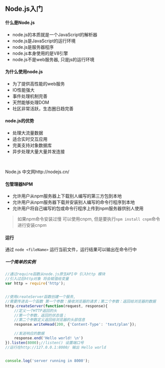 ## Node.js入门

#### 什么是Node.js

- node.js的本质就是一个JavaScript的解析器
- node.js是JavaScript的运行环境
- node.js是服务器程序
- node.js本身使用的是V8引擎
- node.js不是web服务器, 只是js的运行环境



#### 为什么使用node.js

- 为了提供高性能的web服务
- IO性能强大
- 事件处理机制完善
- 天然能够处理DOM
- 社区非常活跃，生态圈日趋完善



#### node.js的优势

- 处理大流量数据
- 适合实时交互应用
- 完美支持对象数据库
- 异步处理大量大量并发连接

​     

Node.js 中文网http://nodejs.cn/



#### 包管理器NPM

- 允许用户从npm服务器上下载别人编写的第三方包到本地
- 允许用户从npm服务器下载并安装别人编写的命令行程序到本地
- 允许用户将自己编写的包或命令行程序上传到npm服务器供别人使用

> 如果npm命令安装过慢 可以使用cnpm, 但是要执行`npm install cnpm`命令进行安装cnpm



#### 运行

通过 `node <fileName>` 运行当前文件，运行结果可以输出在命令行中

##### 一个简单的实例

```js
//通过require函数从node.js原生API中 引入http 模块
//引入过后http对象 将会赋值给变量
var http = require('http');


//使用createServer函数创建一个服务,
//需要传进去一个函数 第一个参数：接收浏览器的请求；第二个参数：返回给浏览器的数据
http.createServer(function(request, response){
    //定义一个HTTP返回的头
    //第一个参数，返回的状态值； 
    //第二个参数定义返回给浏览器的头部信息
    response.writeHead(200, {'Content-Type': 'text/plan'});

    //发送响应的数据
    response.end('Hello world! \n')
}).listen(8000);//listen() 设置端口号
//运行在http://127.0.0.1:8000/ 输出 Hello world


console.log('server running in 8000');
```

